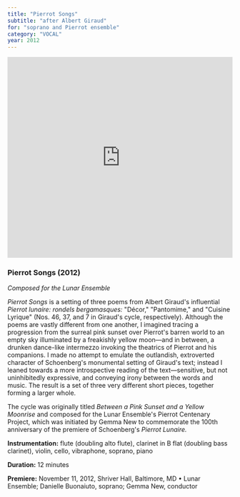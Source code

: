```yaml
---
title: "Pierrot Songs"
subtitle: "after Albert Giraud"
for: "soprano and Pierrot ensemble"
category: "VOCAL"
year: 2012
---
```


<iframe src="https://w.soundcloud.com/player/?url=https%3A//api.soundcloud.com/playlists/3019115&amp;auto_play=false&amp;hide_related=false&amp;show_comments=true&amp;show_user=true&amp;show_reposts=false&amp;visual=true" width="100%" height="450" frameborder="no" scrolling="no"></iframe>

### Pierrot Songs (2012)

_Composed for the Lunar Ensemble_

_Pierrot Songs_ is a setting of three poems from Albert Giraud's influential _Pierrot lunaire: rondels bergamasques:_ "Décor," "Pantomime," and "Cuisine Lyrique" (Nos. 46, 37, and 7 in Giraud's cycle, respectively). Although the poems are vastly different from one another, I imagined tracing a progression from the surreal pink sunset over Pierrot's barren world to an empty sky illuminated by a freakishly yellow moon—and in between, a drunken dance-like intermezzo invoking the theatrics of Pierrot and his companions. I made no attempt to emulate the outlandish, extroverted character of Schoenberg's monumental setting of Giraud's text; instead I leaned towards a more introspective reading of the text—sensitive, but not uninhibitedly expressive, and conveying irony between the words and music. The result is a set of three very different short pieces, together forming a larger whole.

The cycle was originally titled _Between a Pink Sunset and a Yellow Moonrise_ and composed for the Lunar Ensemble's Pierrot Centenary Project, which was initiated by Gemma New to commemorate the 100th anniversary of the premiere of Schoenberg's _Pierrot Lunaire._

**Instrumentation:** flute (doubling alto flute), clarinet in B flat (doubling bass clarinet), violin, cello, vibraphone, soprano, piano

**Duration:** 12 minutes

**Premiere:** November 11, 2012, Shriver Hall, Baltimore, MD • Lunar Ensemble; Danielle Buonaiuto, soprano; Gemma New, conductor
